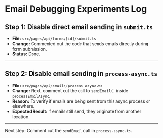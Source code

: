 # Email Debugging Experiments Log

## Step 1: Disable direct email sending in `submit.ts`

- **File:** `src/pages/api/forms/[id]/submit.ts`
- **Change:** Commented out the code that sends emails directly during form submission.
- **Status:** Done.

---

## Step 2: Disable email sending in `process-async.ts`

- **File:** `src/pages/api/emails/process-async.ts`
- **Change:** Next, comment out the call to `sendEmail()` inside `processEmailAsync`.
- **Reason:** To verify if emails are being sent from this async process or elsewhere.
- **Expected Result:** If emails still send, they originate from another location.

---

Next step: Comment out the `sendEmail` call in `process-async.ts`.
